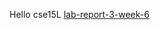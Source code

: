 Hello cse15L
[lab-report-3-week-6](https://kyy006.github.io/cse15l-lab-reports/lab-report-3-week-6.html)
